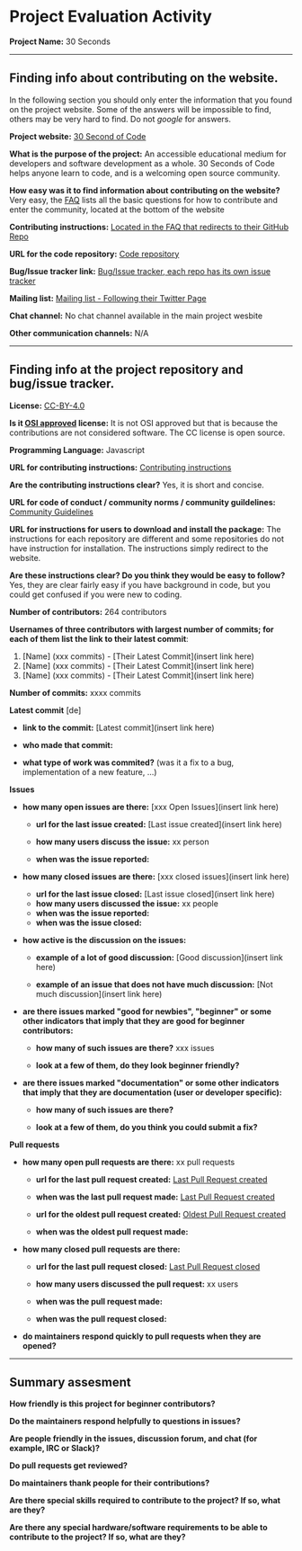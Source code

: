 # Project Evaluation Activity



__Project Name:__  30 Seconds


---

## Finding info about contributing on the website.

In the following section you should only enter the information that you
found on the project website. Some of the answers will be impossible to find, others
may be very hard to find. Do not _google_ for answers.

__Project website:__ [30 Second of Code](https://www.30secondsofcode.org/)


__What is the purpose of the project:__ An accessible educational medium for developers and software development as a whole. 30 Seconds of Code helps anyone learn to code, and is a welcoming open source community.


__How easy was it to find information about contributing on the website?__ Very easy, the [FAQ](https://www.30secondsofcode.org/faq) lists all the basic questions for how to contribute and enter the community, located at the bottom of the website


__Contributing instructions:__ [Located in the FAQ that redirects to their GitHub Repo](https://github.com/30-seconds/brand-and-design/blob/master/writing-guidelines.md)

__URL for the code repository:__ [Code repository](https://github.com/30-seconds)

__Bug/Issue tracker link:__ [Bug/Issue tracker, each repo has its own issue tracker](https://github.com/30-seconds/30-seconds-web/issues)

__Mailing list:__ [Mailing list - Following their Twitter Page](https://twitter.com/30secondsofcode)

__Chat channel:__ No chat channel available in the main project wesbite

__Other communication channels:__ N/A


---

## Finding info at the project repository and bug/issue tracker.

__License:__ [CC-BY-4.0](https://github.com/30-seconds/30-seconds-web/blob/master/LICENSE)

__Is it [OSI approved](https://opensource.org/licenses/alphabetical) license:__ It is not OSI approved but that is because the contributions are not considered software. The CC license is open source.

__Programming Language:__ Javascript

__URL for contributing instructions:__ [Contributing instructions](https://github.com/30-seconds/30-seconds-web/blob/master/CONTRIBUTING.md)

__Are the contributing instructions clear?__ Yes, it is short and concise.


__URL for code of conduct / community norms / community guildelines:__ [Community Guidelines](https://github.com/30-seconds/30-seconds-web/blob/master/CODE_OF_CONDUCT.md)

__URL for instructions for users to download and install the package:__ The instructions for each repository are different and some repositories do not have instruction for installation. The instructions simply redirect to the website. 


__Are these instructions clear? Do you think they would be easy to follow?__ Yes, they are clear fairly easy if you have background in code, but you could get confused if you were new to coding.


__Number of contributors:__ 264 contributors


__Usernames of three contributors with largest number of commits; for
each of them list the link to their latest commit__:

1. [Name] (xxx commits) - [Their Latest Commit](insert link here)
2. [Name] (xxx commits) - [Their Latest Commit](insert link here)
3. [Name] (xxx commits) - [Their Latest Commit](insert link here)


__Number of commits:__ xxxx commits

__Latest commit__ [de] 

- __link to the commit:__ [Latest commit](insert link here)

- __who made that commit:__ 

- __what type of work was commited?__ (was it a fix to a bug, implementation of a new feature, ...)


__Issues__

- __how many open issues are there:__ [xxx Open Issues](insert link here)

    - __url for the last issue created:__ [Last issue created](insert link here)

    - __how many users discuss the issue:__ xx person
    
    - __when was the issue reported:__ 
    
- __how many closed issues are there:__ [xxx closed issues](insert link here)
    - __url for the last issue closed:__ [Last issue closed](insert link here)
    - __how many users discussed the issue:__ xx people
    - __when was the issue reported:__ 
    - __when was the issue closed:__ 

- __how active is the discussion on the issues:__ 

    - __example of a lot of good discussion:__ [Good discussion](insert link here)
    
    - __example of an issue that does not have much discussion:__ [Not much discussion](insert link here)



- __are there issues marked "good for newbies", "beginner" or some other indicators that imply that they are good for beginner contributors:__ 

    - __how many of such issues are there?__ xxx issues
    
    - __look at a few of them, do they look beginner friendly?__ 



- __are there issues marked "documentation" or some other indicators that imply that they are documentation (user or developer specific):__ 

    - __how many of such issues are there?__ 
    
    - __look at a few of them, do you think you could submit a fix?__ 



__Pull requests__

- __how many open pull requests are there:__ xx pull requests

    - __url for the last pull request created:__ [Last Pull Request created]()
    
    - __when was the last pull request made:__ [Last Pull Request created]()

    - __url for the oldest pull request created:__ [Oldest Pull Request created]()
    
    - __when was the oldest pull request made:__ 

- __how many closed pull requests are there:__ 

    - __url for the last pull request closed:__ [Last Pull Request closed]()
    
    - __how many users discussed the pull request:__ xx users
    
    - __when was the pull request made:__  
    
    - __when was the pull request closed:__ 
    
- __do maintainers respond quickly to pull requests when they are opened?__ 





---


## Summary assesment
__How friendly is this project for beginner contributors?__




__Do the maintainers respond helpfully to questions in issues?__



__Are people friendly in the issues, discussion forum, and chat (for example, IRC or Slack)?__




__Do pull requests get reviewed?__



__Do maintainers thank people for their contributions?__



__Are there special skills required to contribute to the project? If so, what are they?__



__Are there any special hardware/software requirements to be able to contribute to the project? If so, what are they?__
